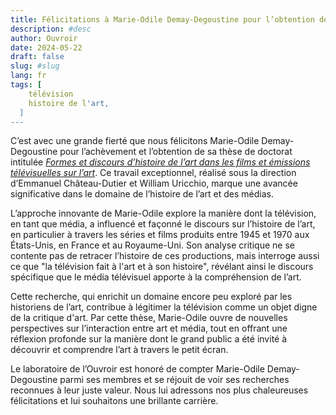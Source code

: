 ```yaml
---
title: Félicitations à Marie-Odile Demay-Degoustine pour l’obtention de sa thèse !
description: #desc
author: Ouvroir
date: 2024-05-22
draft: false
slug: #slug
lang: fr
tags: [
    télévision
    histoire de l'art,
  ]
---
```


C’est avec une grande fierté que nous félicitons Marie-Odile Demay-Degoustine pour l’achèvement et l’obtention de sa thèse de doctorat intitulée [_Formes et discours d’histoire de l’art dans les films et émissions télévisuelles sur l’art_](https://papyrus.bib.umontreal.ca/xmlui/handle/1866/33380). Ce travail exceptionnel, réalisé sous la direction d’Emmanuel Château-Dutier et William Uricchio, marque une avancée significative dans le domaine de l’histoire de l’art et des médias.

L’approche innovante de Marie-Odile explore la manière dont la télévision, en tant que média, a influencé et façonné le discours sur l’histoire de l’art, en particulier à travers les séries et films produits entre 1945 et 1970 aux États-Unis, en France et au Royaume-Uni. Son analyse critique ne se contente pas de retracer l’histoire de ces productions, mais interroge aussi ce que "la télévision fait à l'art et à son histoire", révélant ainsi le discours spécifique que le média télévisuel apporte à la compréhension de l’art.

Cette recherche, qui enrichit un domaine encore peu exploré par les historiens de l’art, contribue à légitimer la télévision comme un objet digne de la critique d'art. Par cette thèse, Marie-Odile ouvre de nouvelles perspectives sur l’interaction entre art et média, tout en offrant une réflexion profonde sur la manière dont le grand public a été invité à découvrir et comprendre l’art à travers le petit écran.

Le laboratoire de l’Ouvroir est honoré de compter Marie-Odile Demay-Degoustine parmi ses membres et se réjouit de voir ses recherches reconnues à leur juste valeur. Nous lui adressons nos plus chaleureuses félicitations et lui souhaitons une brillante carrière.

